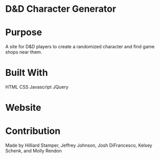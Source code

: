 # D&D Character Generator

# Purpose

A site for D&D players to create a randomized character and find game shops near them.

# Built With

HTML
CSS
Javascript
JQuery

# Website

# Contribution

Made by Hilliard Stamper, Jeffrey Johnson, Josh DiFrancesco, Kelsey Schenk, and Molly Rendon

